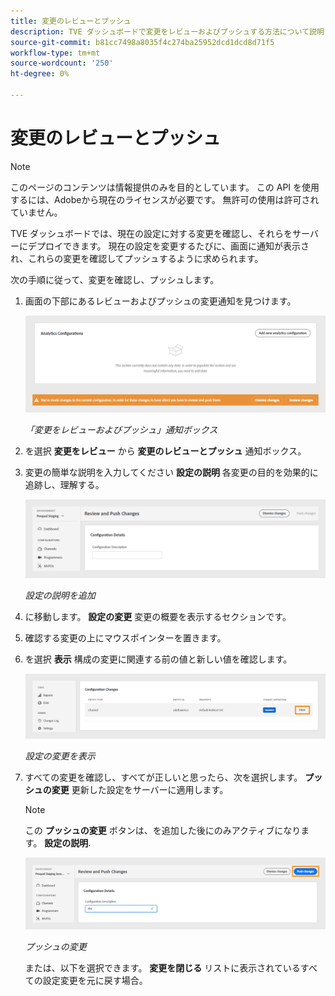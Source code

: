 ```yaml
---
title: 変更のレビューとプッシュ
description: TVE ダッシュボードで変更をレビューおよびプッシュする方法について説明します。
source-git-commit: b81cc7498a8035f4c274ba25952dcd1dcd8d71f5
workflow-type: tm+mt
source-wordcount: '250'
ht-degree: 0%

---
```


# 変更のレビューとプッシュ

>[!NOTE]
>
>このページのコンテンツは情報提供のみを目的としています。 この API を使用するには、Adobeから現在のライセンスが必要です。 無許可の使用は許可されていません。

TVE ダッシュボードでは、現在の設定に対する変更を確認し、それらをサーバーにデプロイできます。 現在の設定を変更するたびに、画面に通知が表示され、これらの変更を確認してプッシュするように求められます。

次の手順に従って、変更を確認し、プッシュします。

1. 画面の下部にあるレビューおよびプッシュの変更通知を見つけます。

   ![変更通知の確認とプッシュ](assets/review-changes.png)

   *「変更をレビューおよびプッシュ」通知ボックス*

1. を選択 **変更をレビュー** から **変更のレビューとプッシュ** 通知ボックス。

1. 変更の簡単な説明を入力してください **設定の説明** 各変更の目的を効果的に追跡し、理解する。

   ![設定の説明を追加](assets/add-conf-desc.png)

   *設定の説明を追加*

1. に移動します。 **設定の変更** 変更の概要を表示するセクションです。

1. 確認する変更の上にマウスポインターを置きます。

1. を選択 **表示** 構成の変更に関連する前の値と新しい値を確認します。

   ![設定の変更を表示](assets/view-configuration-changes.png)

   *設定の変更を表示*

1. すべての変更を確認し、すべてが正しいと思ったら、次を選択します。 **プッシュの変更** 更新した設定をサーバーに適用します。

   >[!NOTE]
   >
   >この **プッシュの変更** ボタンは、を追加した後にのみアクティブになります。 **設定の説明**.

   ![プッシュの変更](assets/push-changes.png)

   *プッシュの変更*

   または、以下を選択できます。 **変更を閉じる** リストに表示されているすべての設定変更を元に戻す場合。


